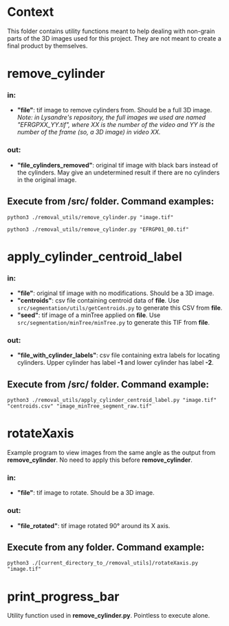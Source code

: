 # Context

This folder contains utility functions meant to help dealing with non-grain parts of the 3D images used for this project. They are not meant to create a final product by themselves.

# remove_cylinder

### in:
 * **"file"**: tif image to remove cylinders from. Should be a full 3D image.
 *Note: in Lysandre's repository, the full images we used are named "EFRGPXX_YY.tif", where XX is the number of the video and YY is the number of the frame (so, a 3D image) in video XX.*

### out:
 * **"file_cylinders_removed"**: original tif image with black bars instead of the cylinders. May give an undetermined result if there are no cylinders in the original image.


Execute from /src/ folder. Command examples:
---
`python3 ./removal_utils/remove_cylinder.py "image.tif"`

`python3 ./removal_utils/remove_cylinder.py "EFRGP01_00.tif"`

# apply_cylinder_centroid_label

### in:
 * **"file"**: original tif image with no modifications. Should be a 3D image.
 * **"centroids"**: csv file containing centroid data of **file**. Use `src/segmentation/utils/getCentroids.py` to generate this CSV from **file**.
 * **"seed"**: tif image of a minTree applied on **file**. Use `src/segmentation/minTree/minTree.py` to generate this TIF from **file**.

### out:
 * **"file_with_cylinder_labels"**: csv file containing extra labels for locating cylinders. Upper cylinder has label **-1** and lower cylinder has label **-2**. 

Execute from /src/ folder. Command example:
---
`python3 ./removal_utils/apply_cylinder_centroid_label.py "image.tif" "centroids.csv" "image_minTree_segment_raw.tif"`

# rotateXaxis

Example program to view images from the same angle as the output from **remove_cylinder**. No need to apply this before **remove_cylinder**.

### in:
 * **"file"**: tif image to rotate. Should be a 3D image.

### out:
 * **"file_rotated"**: tif image rotated 90° around its X axis.

Execute from any folder. Command example:
---
`python3 ./[current_directory_to_/removal_utils]/rotateXaxis.py "image.tif"`

# print_progress_bar

Utility function used in **remove_cylinder.py**. Pointless to execute alone.